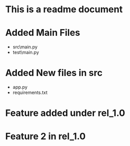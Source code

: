 # This is a readme document

# Added Main Files 
 * src\main.py
 * test\main.py

# Added New files in src 
 * app.py
 * requirements.txt

 # Feature added under rel_1.0

 # Feature 2 in rel_1.0